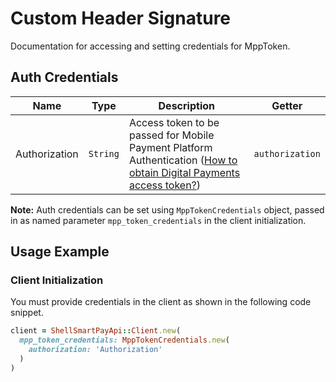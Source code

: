 
# Custom Header Signature



Documentation for accessing and setting credentials for MppToken.

## Auth Credentials

| Name | Type | Description | Getter |
|  --- | --- | --- | --- |
| Authorization | `String` | Access token to be passed for Mobile Payment Platform Authentication ([How to obtain Digital Payments access token?](page:guided-walkthrough/walkthrough1)) | `authorization` |



**Note:** Auth credentials can be set using `MppTokenCredentials` object, passed in as named parameter `mpp_token_credentials` in the client initialization.

## Usage Example

### Client Initialization

You must provide credentials in the client as shown in the following code snippet.

```ruby
client = ShellSmartPayApi::Client.new(
  mpp_token_credentials: MppTokenCredentials.new(
    authorization: 'Authorization'
  )
)
```


